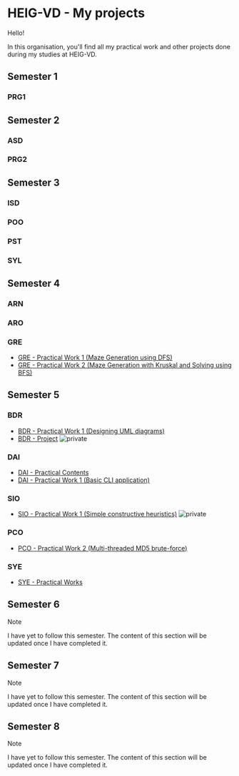 # HEIG-VD - My projects

Hello!

In this organisation, you'll find all my practical work
and other projects done during my studies at HEIG-VD.

## Semester 1

### PRG1

## Semester 2

### ASD

### PRG2

## Semester 3

### ISD

### POO

### PST

### SYL

## Semester 4

### ARN

### ARO

### GRE

- [GRE - Practical Work 1 (Maze Generation using DFS)](https://github.com/heig-lherman/gre-pw01)
- [GRE - Practical Work 2 (Maze Generation with Kruskal and Solving using BFS)](https://github.com/heig-lherman/gre-pw02)

## Semester 5

### BDR

- [BDR - Practical Work 1 (Designing UML diagrams)](https://github.com/heig-lherman/bdr/tree/main/pw01)
- [BDR - Project](https://github.com/heig-lherman/bdr-project) ![private](https://img.shields.io/badge/available_on-22nd_january-blue)

### DAI

- [DAI - Practical Contents](https://github.com/heig-lherman/dai-practical-content)
- [DAI - Practical Work 1 (Basic CLI application)](https://github.com/heig-lherman/dai-pw01)

### SIO

- [SIO - Practical Work 1 (Simple constructive heuristics)](https://github.com/heig-lherman/sio-pw01) ![private](https://img.shields.io/badge/available_on-5th_november-blue)

### PCO

- [PCO - Practical Work 2 (Multi-threaded MD5 brute-force)](https://github.com/heig-lherman/pco/tree/main/pw02)

### SYE

- [SYE - Practical Works](https://github.com/heig-lherman/sye)

## Semester 6

> [!NOTE]
> I have yet to follow this semester.
> The content of this section will be updated once I have completed it.

## Semester 7

> [!NOTE]
> I have yet to follow this semester.
> The content of this section will be updated once I have completed it.

## Semester 8

> [!NOTE]
> I have yet to follow this semester.
> The content of this section will be updated once I have completed it.
